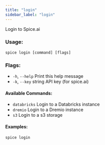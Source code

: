 ```yaml
---
title: "login"
sidebar_label: "login"
---
```


Login to Spice.ai

### Usage:
```shell
spice login [command] [flags]
```

### Flags:
  - `-h`, `--help`         Print this help message
  - `-k`, `--key` string   API key (for spice.ai)

#### Available Commands:
  - `databricks`  Login to a Databricks instance
  - `dremio`      Login to a Dremio instance
  - `s3`          Login to a s3 storage

#### Examples:
```shell
spice login
```
